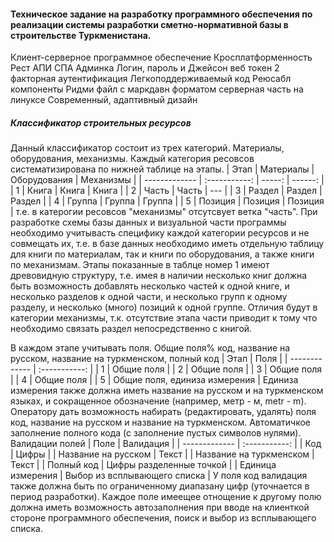 #### Техническое задание на разработку программного обеспечения по реализации системы разработки сметно-нормативной базы в строительстве Туркменистана.

Клиент-серверное программное обеспечение
Кросплатформенность
Рест АПИ
СПА
Админка
Логин, пароль и Джейсон веб токен
2 факторная аутентификация
Легкоподдерживаемый код
Реюсабл компоненты
Ридми файл с маркдавн форматом
серверная часть на линуксе
Современный, адаптивный дизайн

##### Классификатор строительных ресурсов

Данный классификатор состоит из трех категорий. Материалы, оборудования, механизмы.
Каждый категория ресовсов систематизирована по нижней таблице на этапы.
| Этап | Материалы | Оборудования | Механизмы |
| ------------- | :-----------: | -----: | ------: |
| 1 | Книга | Книга | Книга |
| 2 | Часть | Часть | --- |
| 3 | Раздел | Раздел | Раздел |
| 4 | Группа | Группа | Группа |
| 5 | Позиция | Позиция | Позиция |
т.е. в катерогии ресовсов "механизмы" отсутсвует ветка "часть".
При разработке схемы базы данных и визуальной части программы необходимо учитывасть специфику каждой категории ресурсов и не совмещать их, т.е. в базе данных необходимо иметь отдельную таблицу для книги по материалам, так и книги по оборудования, а также книги по механизмам. Этапы показанные в таблце номер 1 имеют древовидную структуру, т.е. имея в наличии несколько книг должна быть возможность добавлять несколько частей к одной книге, и несколько разделов к одной части, и несколько групп к одному разделу, и несколько (много) позиций к одной группе. Отличия будут в категории механизмы, т.к. отсутствие этапа части приводит к тому что необходимо связать раздел непосредственно с книгой.

В каждом этапе учитывать поля.
Общие поля% код, название на русском, название на туркменском, полный код
| Этап | Поля |
| ------------- | :-----------: |
| 1 | Общие поля |
| 2 | Общие поля |
| 3 | Общие поля |
| 4 | Общие поля |
| 5 | Общие поля, единиза измерения |
Единиза измерения также должна иметь название на русском и на туркменском языках, и сокращенное обозначение (например, метр - м, metr - m).
Оператору дать возможность набирать (редактировать, удалять) поля код, название на русском и название на туркменском. Автоматичкое заполнение полного кода (с заполнение пустых символов нулями).
Валидации полей
| Поле | Валидация |
| ------------- | :-----------: |
| Код | Цифры |
| Название на русском | Текст |
| Название на туркменском | Текст |
| Полный код | Цифры разделенные точкой |
| Единица измерения | Выбор из всплывающего списка |
У поля код валидация также должна быть по ограниченному диапазану цифр (уточнается в период разработки).
Каждое поле имеещее отнощение к другому полю должна иметь возможность автозаполнения при вводе на клиенткой стороне программного обеспечения, поиск и выбор из всплывающего списка.

